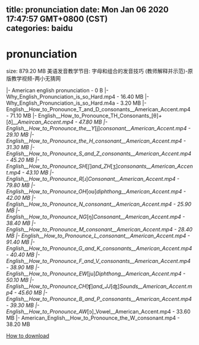 
title: pronunciation
date: Mon Jan 06 2020 17:47:57 GMT+0800 (CST)    
categories: baidu
---

# pronunciation
size: 879.20 MB
 美语发音教学节目: 字母和组合的发音技巧 (教师解释并示范)-原版教学视频-两小无猜网
 
|- American english pronunciation - 0 B
|- Why_English_Pronunciation_is_so_Hard.mp4 - 16.40 MB
|- Why_English_Pronunciation_is_so_Hard.m4a - 3.20 MB
|- English__How_to_Pronounce_T_and_D_consonants__American_Accent.mp4 - 71.10 MB
|- English__How_to_Pronounce_TH_Consonants_[θ]_+_[ð]___Ameircan_Accent.mp4 - 47.80 MB
|- English__How_to_Pronounce_the__Y_[j]_consonant__American_Accent.mp4 - 29.10 MB
|- English__How_to_Pronounce_the_H_consonant__American_Accent.mp4 - 31.30 MB
|- English__How_to_Pronounce_S_and_Z_consonants__American_Accent.mp4 - 45.20 MB
|- English__How_to_Pronounce_SH_[ʃ]_and_ZH_[ʒ]_consonants__American_Accent.mp4 - 43.10 MB
|- English__How_to_Pronounce_R_[ɹ]_Consonant__American_Accent.mp4 - 79.80 MB
|- English__How_to_Pronounce_OH_[oʊ]_diphthong__American_Accent.mp4 - 42.00 MB
|- English__How_to_Pronounce_N_consonant__American_Accent.mp4 - 25.90 MB
|- English__How_to_Pronounce_NG_[ŋ]_Consonant__American_Accent.mp4 - 38.40 MB
|- English__How_to_Pronounce_M_consonant__American_Accent.mp4 - 28.40 MB
|- English__How_to_Pronounce_L_consonant__American_Accent.mp4 - 91.40 MB
|- English__How_to_Pronounce_G_and_K_consonants__American_Accent.mp4 - 40.40 MB
|- English__How_to_Pronounce_F_and_V_consonants__American_Accent.mp4 - 38.90 MB
|- English__How_to_Pronounce_EW_[ju]_Diphthong__American_Accent.mp4 - 50.10 MB
|- English__How_to_Pronounce_CH_[ʧ]_and_JJ_[ʤ]_Sounds__American_Accent.mp4 - 45.60 MB
|- English__How_to_Pronounce_B_and_P_consonants__American_Accent.mp4 - 39.30 MB
|- English__How_to_Pronounce_AW_[ɔ]_Vowel__American_Accent.mp4 - 33.60 MB
|- American_English__How_to_Pronounce_the_W_consonant.mp4 - 38.20 MB

[How to download](https://bpcam.bemobtrk.com/go/2ceec3aa-1ca2-46d6-b9ff-aaa5c184517c?jno=2144)